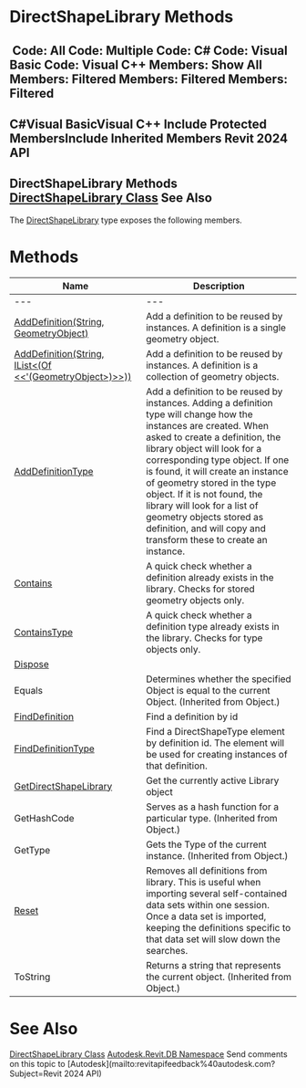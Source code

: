 # DirectShapeLibrary Methods

﻿
 Code: All Code: Multiple Code: C# Code: Visual Basic Code: Visual C++  Members: Show All Members: Filtered Members: Filtered Members: Filtered   
---  
C#Visual BasicVisual C++
Include Protected MembersInclude Inherited Members
Revit 2024 API  
---  
DirectShapeLibrary Methods  
[DirectShapeLibrary Class](07489bae-ab9f-e2a8-0ac1-0a4d70cea458.md "DirectShapeLibrary Class") See Also  
---  
The [DirectShapeLibrary](07489bae-ab9f-e2a8-0ac1-0a4d70cea458.md "DirectShapeLibrary Class") type exposes the following members.
# Methods
| Name | Description |
| --- | --- |
| --- | --- | --- |
| [AddDefinition(String, GeometryObject)](bd9edd01-aa2d-10d3-1d78-fb8883da3134.md "AddDefinition Method \(String, GeometryObject\)") | Add a definition to be reused by instances. A definition is a single geometry object. |
| [AddDefinition(String, IList<(Of <<'(GeometryObject>)>>))](08cb25e6-8a3f-ba50-486d-272d6d29add9.md "AddDefinition Method \(String, IList\(GeometryObject\)\)") | Add a definition to be reused by instances. A definition is a collection of geometry objects. |
| [AddDefinitionType](2cdbc926-c1f1-d6f3-f37d-e75d1a0e0e1b.md "AddDefinitionType Method") | Add a definition to be reused by instances. Adding a definition type will change how the instances are created. When asked to create a definition, the library object will look for a corresponding type object. If one is found, it will create an instance of geometry stored in the type object. If it is not found, the library will look for a list of geometry objects stored as definition, and will copy and transform these to create an instance. |
| [Contains](dc950462-3260-64e6-a04f-eb3c2e0266d7.md "Contains Method") | A quick check whether a definition already exists in the library. Checks for stored geometry objects only. |
| [ContainsType](ebad7e8c-6037-401e-fa65-9957e5904a7b.md "ContainsType Method") | A quick check whether a definition type already exists in the library. Checks for type objects only. |
| [Dispose](fb175e54-120e-39c0-3a9f-ddf74f7f14fc.md "Dispose Method") |
| Equals | Determines whether the specified Object is equal to the current Object. (Inherited from Object.) |
| [FindDefinition](197f93e0-7577-8f1c-c039-81e4ae989a4f.md "FindDefinition Method") | Find a definition by id |
| [FindDefinitionType](c1a53b64-8ceb-e144-3f68-561c6f62a165.md "FindDefinitionType Method") | Find a DirectShapeType element by definition id. The element will be used for creating instances of that definition. |
| [GetDirectShapeLibrary](a9b9ac8d-1a11-c5b3-f073-bb52eb6212d9.md "GetDirectShapeLibrary Method") | Get the currently active Library object |
| GetHashCode | Serves as a hash function for a particular type.  (Inherited from Object.) |
| GetType | Gets the Type of the current instance. (Inherited from Object.) |
| [Reset](05734cf8-b84d-63de-47f2-9abc8f226fc7.md "Reset Method") | Removes all definitions from library. This is useful when importing several self-contained data sets within one session. Once a data set is imported, keeping the definitions specific to that data set will slow down the searches. |
| ToString | Returns a string that represents the current object. (Inherited from Object.) |

# See Also
[DirectShapeLibrary Class](07489bae-ab9f-e2a8-0ac1-0a4d70cea458.md "DirectShapeLibrary Class")
[Autodesk.Revit.DB Namespace](87546ba7-461b-c646-cbb1-2cb8f5bff8b2.md "Autodesk.Revit.DB Namespace")
Send comments on this topic to [Autodesk](mailto:revitapifeedback%40autodesk.com?Subject=Revit 2024 API)
